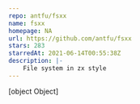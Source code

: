 ```yaml
---
repo: antfu/fsxx
name: fsxx
homepage: NA
url: https://github.com/antfu/fsxx
stars: 283
starredAt: 2021-06-14T00:55:38Z
description: |-
    File system in zx style
---
```


[object Object]
